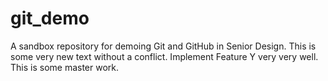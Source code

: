 # git_demo
A sandbox repository for demoing Git and GitHub in Senior Design.
This is some very new text without a conflict.
Implement Feature Y very very well.
This is some master work.
